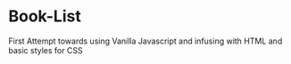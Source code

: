 # Book-List
First Attempt towards using Vanilla Javascript and infusing with HTML and basic styles for CSS
